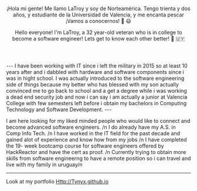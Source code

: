 <header>

¡Hola mi gente! Me llamo LaTroy y soy de Norteamérica. Tengo trienta y dos años, y estudiante de la Universidad de Valencia, y me encanta pescar ¡Vamos a conocernos! 👋 😃 

Hello everyone! I'm LaTroy, a 32 year-old veteran who is in college to become a software engineer! Lets get to know each other better! 🫡 🇺🇾 

</header>
---
<!--
  <<< Author notes: Step 1 >>>
  Choose 3-5 steps for your course.
  The first step is always the hardest, so pick something easy!
  Link to docs.github.com for further explanations.
  Encourage users to open new tabs for steps!
-->
I have been working with IT since i left the military in 2015 so at least 10 years after and i dabbled with hardware and software components since i was in hight school. I was actually introduced to the software engineering side of things because my better who has blessed with my son actually convinced me to go back to school and a get a degree while i was working a dead end security job and now i can say i am actually a junior at Valencia College with few semesters left before i obtain my bachelors in Computing Technology and Software Development. 
---

I am here looking for my liked minded people who would like to connect and become advanced software engineers. /n
I do already have my A.S. in Comp Info Tech. /n
I have worked in the IT field for the past decade and gained alot of experience and know how from my jobs /n
I have completed the 19- week bootcamp course for software engineers offered by HackReactor and have the cert as proof. /n
Currently trying to obtain more skills from software engineerng to have a remote position so i can travel and live with my family in uruguay/n

<footer>

<!--
  <<< Author notes: Footer >>>
  Add a link to get support, GitHub status page, code of conduct, license link.
-->

---

Look at my portfolio [ Http://Tynyx.github.io](https://tynyx.github.io/)

</footer>
